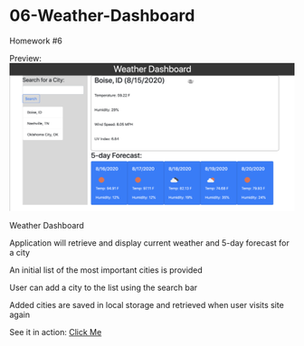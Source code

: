 # 06-Weather-Dashboard
Homework #6

Preview:
![Preview of application](./assets/preview.png)

Weather Dashboard

Application will retrieve and display current weather and 5-day forecast for a city


An initial list of the most important cities is provided

User can add a city to the list using the search bar

Added cities are saved in local storage and retrieved when user visits site again


See it in action:
[Click Me](https://outoftune266.github.io/06-Weather-Dashboard/)